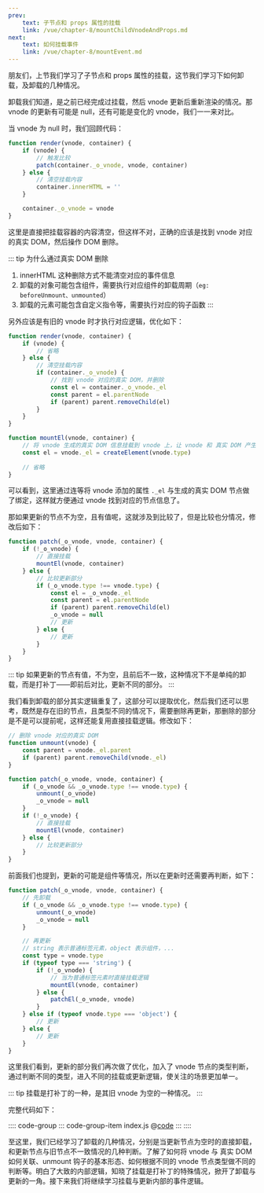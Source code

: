 ```yaml
---
prev:
    text: 子节点和 props 属性的挂载
    link: /vue/chapter-8/mountChildVnodeAndProps.md
next:
    text: 如何挂载事件
    link: /vue/chapter-8/mountEvent.md
---
```


朋友们，上节我们学习了子节点和 props 属性的挂载，这节我们学习下如何卸载，及卸载的几种情况。

卸载我们知道，是之前已经完成过挂载，然后 vnode 更新后重新渲染的情况。那 vnode 的更新有可能是 null，还有可能是变化的 vnode，我们一一来对比。

当 vnode 为 null 时，我们回顾代码：

```js
function render(vnode, container) {
    if (vnode) {
        // 触发比较
        patch(container._o_vnode, vnode, container)
    } else {
        // 清空挂载内容
        container.innerHTML = ''
    }

    container._o_vnode = vnode
}
```

这里是直接把挂载容器的内容清空，但这样不对，正确的应该是找到 vnode 对应的真实 DOM，然后操作 DOM 删除。

::: tip 为什么通过真实 DOM 删除
1. innerHTML 这种删除方式不能清空对应的事件信息
2. 卸载的对象可能包含组件，需要执行对应组件的卸载周期（```eg: beforeUnmount、unmounted```）
3. 卸载的元素可能包含自定义指令等，需要执行对应的钩子函数
:::

另外应该是有旧的 vnode 时才执行对应逻辑，优化如下：

```js
function render(vnode, container) {
    if (vnode) {
        // 省略
    } else {
        // 清空挂载内容
        if (container._o_vnode) {
            // 找到 vnode 对应的真实 DOM，并删除
            const el = container._o_vnode._el
            const parent = el.parentNode
            if (parent) parent.removeChild(el)
        }
    }
}

function mountEl(vnode, container) {
    // 将 vnode 生成的真实 DOM 信息挂载到 vnode 上，让 vnode 和 真实 DOM 产生关联
    const el = vnode._el = createElement(vnode.type)
    
    // 省略
}
```

可以看到，这里通过连等将 vnode 添加的属性 ```._el``` 与生成的真实 DOM 节点做了绑定，这样就方便通过 vnode 找到对应的节点信息了。

那如果更新的节点不为空，且有值呢，这就涉及到比较了，但是比较也分情况，修改后如下：

```js
function patch(_o_vnode, vnode, container) {
    if (!_o_vnode) {
        // 直接挂载
        mountEl(vnode, container)
    } else {
        // 比较更新部分
        if (_o_vnode.type !== vnode.type) {
            const el = _o_vnode._el
            const parent = el.parentNode
            if (parent) parent.removeChild(el)
            _o_vnode = null
            // 更新
        } else {
            // 更新
        }
    }
}
```

::: tip
如果更新的节点有值，不为空，且前后不一致，这种情况下不是单纯的卸载，而是打补丁——即前后对比，更新不同的部分。
:::

我们看到卸载的部分其实逻辑重复了，这部分可以提取优化，然后我们还可以思考，既然是存在旧的节点，且类型不同的情况下，需要删除再更新，那删除的部分是不是可以提前呢，这样还能复用直接挂载逻辑。修改如下：

```js
// 删除 vnode 对应的真实 DOM
function unmount(vnode) {
    const parent = vnode._el.parent
    if (parent) parent.removeChild(vnode._el)
}

function patch(_o_vnode, vnode, container) {
    if (_o_vnode && _o_vnode.type !== vnode.type) {
        unmount(_o_vnode)
        _o_vnode = null
    }
    if (!_o_vnode) {
        // 直接挂载
        mountEl(vnode, container)
    } else {
        // 比较更新部分
    }
}
```

前面我们也提到，更新的可能是组件等情况，所以在更新时还需要再判断，如下：

```js
function patch(_o_vnode, vnode, container) {
    // 先卸载
    if (_o_vnode && _o_vnode.type !== vnode.type) {
        unmount(_o_vnode)
        _o_vnode = null
    }

    // 再更新
    // string 表示普通标签元素，object 表示组件，...
    const type = vnode.type
    if (typeof type === 'string') {
        if (!_o_vnode) {
            // 当为普通标签元素时直接挂载逻辑
            mountEl(vnode, container)
        } else {
            patchEl(_o_vnode, vnode)
        }
    } else if (typeof vnode.type === 'object') {
        // 更新
    } else {
        // 更新
    }
}
```

这里我们看到，更新的部分我们再次做了优化，加入了 vnode 节点的类型判断，通过判断不同的类型，进入不同的挂载或更新逻辑，使关注的场景更加单一。

::: tip
挂载是打补丁的一种，是其旧 vnode 为空的一种情况。
:::

完整代码如下：

:::: code-group
::: code-group-item index.js
@[code](../source/v.0.0.9/index.js)
:::
::::

至这里，我们已经学习了卸载的几种情况，分别是当更新节点为空时的直接卸载，和更新节点与旧节点不一致情况的几种判断。了解了如何将 vnode 与 真实 DOM 如何关联、unmount 钩子的基本形态、如何根据不同的 vnode 节点类型做不同的判断等。明白了大致的内部逻辑，知晓了挂载是打补丁的特殊情况，掀开了卸载与更新的一角。接下来我们将继续学习挂载与更新内部的事件逻辑。
